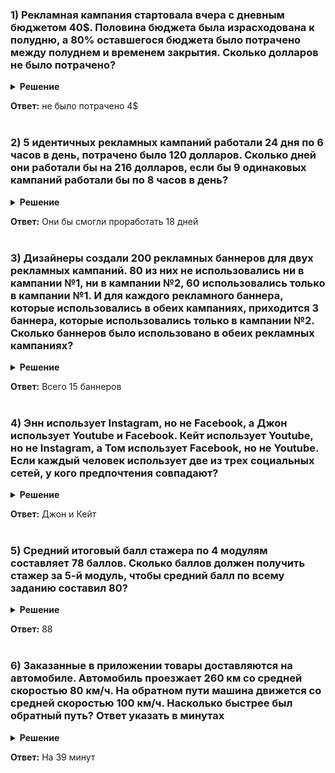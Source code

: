 <h3> 1) Рекламная кампания стартовала вчера с дневным бюджетом 40$. Половина бюджета была израсходована к полудню, а 80% оставшегося бюджета было потрачено между полуднем и временем закрытия. Сколько долларов не было потрачено?</h3>

<details>
<summary><b>Решение</b></summary>
К полудню была израсходована половина, следовательно осталось 20$. До времени закрытия было потрачено 80% от оставшихся 20$, то есть осталось 20%. Значит, нужно найти:
$$20 \$ \cdot 20\% = 4\$ $$
</details>

**Ответ:** не было потрачено 4$ </br></br>

<h3> 2) 5 идентичных рекламных кампаний работали 24 дня по 6 часов в день, потрачено было 120 долларов. Сколько дней они работали бы на 216 долларов, если бы 9 одинаковых кампаний работали бы по 8 часов в день?</h3>

<details>
<summary> <b>Решение</b></summary>

Выясним изначальные параметры из примера с 5 кампаниями по 6 часами. Известно, что за **24** дня на них было потрачено **120$**, значит в 1 день на них было потрачено **5$**. Поскольку кампаний 5, то в 1 день на 1 кампанию тратился 1$.

Далее составим простейшую систему: поскольку нам известно что при 6-ти часовом рабочем дне на 1 кампанию тратился 1$, то необходимо найти, сколько будет тратиться при 8-ми часовом рабочем дне. Система будет выглядеть следующим образом:

$$1 - 6 \ ч.$$
$$x - 8 \ ч.$$

Решив полученную систему получается $x = \frac{4}{3}$. Значит, 9 таких кампаний в день будут обходиться в:

$$\frac{4}{3} \cdot 9 = 12 \text{ в день}$$ 
Ну и окончательный ответ находится простым делением общего бюджета на затраты в день:
$$216 : 12 = 18 \text{ (дней)}$$

</details>

**Ответ:** Они бы смогли проработать 18 дней </br></br>

<h3> 3) Дизайнеры создали 200 рекламных баннеров для двух рекламных кампаний. 80 из них не использовались ни в кампании №1, ни в кампании №2, 60 использовались только в кампании №1. И для каждого рекламного баннера, которые использовались в обеих кампаниях, приходится 3 баннера, которые использовались только в кампании №2. Сколько баннеров было использовано в обеих рекламных кампаниях?</h3>

<details>
<summary><b>Решение</b></summary>
Для начала визуализируем условие задачи на круговых диаграммах:

![картинка](https://github.com/Supercili0usMe/test_task/blob/main/picts/image.png)

Исходя из данной картинки становится, что нам нужно найти $x$. Составим и решим уравнение:
$$60 + x + 3x + 80 = 200$$
$$4x = 60 \\ x = 15$$
</details>

**Ответ:** Всего 15 баннеров </br></br>

<h3> 4) Энн использует Instagram, но не Facebook, а Джон использует Youtube и Facebook. Кейт использует Youtube, но не Instagram, а Том использует Facebook, но не Youtube. Если каждый человек использует две из трех социальных сетей, у кого предпочтения совпадают?</h3>

<details>
<summary><b>Решение</b></summary>

В данном случае проще всего составить таблицу, в которой столбцами будут социальные сети, а строками - люди.

|      | Inst | Youtube | Facebook |
|------|------|---------|----------|
| Энн  | +    |         | -        |
| Джон |      | +       | +        |
| Кейт | -    | +       |          |
| Том  |      | -       | +        |

Изначально, таблица выглядит следующим образом. В данной таблице занесены все известные условия. Теперь, преобразуем таблицу таким образом, чтобы она удовлетворяла последнему условию:

|      | Inst | Youtube | Facebook |
|------|------|---------|----------|
| Энн  | +    | +       |          |
| Джон |      | +       | +        |
| Кейт |      | +       | +        |
| Том  | +    |         | +        |

Таким образом, предпочтения полностью совпадают у Джона и Кейт.
</details>

**Ответ:** Джон и Кейт </br></br>

<h3> 5) Средний итоговый балл стажера по 4 модулям составляет 78 баллов. Сколько баллов должен получить стажер за 5-й модуль, чтобы средний балл по всему заданию составил 80?</h3>

<details>
<summary><b>Решение</b></summary>

Поскольку мы знаем, что среднее значение за 4 модуля составил 78, это можно записать следующим образом:
$$S_4 = \frac{x_1 + x_2 + x_3 + x_4}{4} = 78$$

А необходимо найти такое значение $x_5$, чтобы выполнялось следующее уравнение:
$$S_5 = \frac{x_1 + x_2 + x_3 + x_4 + x_5}{5} = 80$$

Подставим во второе уравнение первое и решим полученное уравнение:
$$S_5 = \frac{4S_4 + x_5}{5} = 80 \rightarrow \frac{4 \cdot 78 + x_5}{5} = 80$$
$$x_5 = 80 \cdot 5 - 78 \cdot 4$$ 
$$x_5 = 400 - 312$$
$$x_5 = 88 $$

</details>

**Ответ:** 88 </br></br>

<h3> 6) Заказанные в приложении товары доставляются на автомобиле. Автомобиль проезжает 260 км со средней скоростью 80 км/ч. На обратном пути машина движется со средней скоростью 100 км/ч. Насколько быстрее был обратный путь? Ответ указать в минутах</h3>

<details>
<summary><b>Решение</b></summary>

Путь в ту сторону на машине занял:
$$260 \text{ (км)} : 80 \text{ (км/ч)} = 3.25 \text{ (ч)}$$

Пусть в обратную сторону на машине занял:
$$260 \text{ (км)} : 100 \text{ (км/ч)} = 2.6 \text{ (ч)}$$

Разница между затраченными временами:
$$3.25 \text{ (ч)} - 2.6 \text{ (ч)} = 0.65 \text{ (ч)}$$

Переводим это в минуты:
$$0.65 \text{ (ч)} \cdot 60 = 39 \text{ (м)}$$

</details>

**Ответ:** На 39 минут </br></br>
